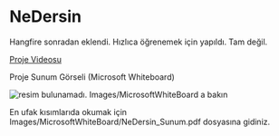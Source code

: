 # NeDersin

Hangfire sonradan eklendi. Hızlıca öğrenemek için yapıldı. Tam değil. 



[Proje Videosu](https://youtu.be/bTI9D1FN0fI "Proje Videosu")


Proje Sunum Görseli (Microsoft Whiteboard)


![resim bulunamadı. Images/MicrosoftWhiteBoard  a bakın](Images/MicrosoftWhiteBoard/NeDersin_Sunum.png)

En ufak kısımlarıda okumak için Images/MicrosoftWhiteBoard/NeDersin_Sunum.pdf dosyasına gidiniz.





